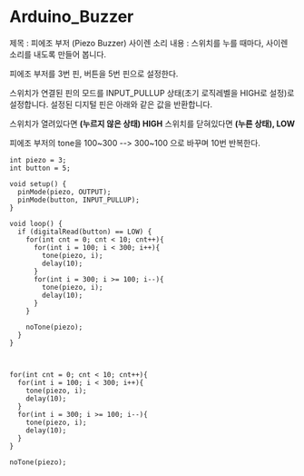 # Arduino_Buzzer

 제목    : 피에조 부저 (Piezo Buzzer)  사이렌 소리
 내용   : 스위치를 누를 때마다, 사이렌 소리를 내도록 만들어 봅니다.

피에조 부저를 3번 핀, 버튼을 5번 핀으로 설정한다.

스위치가 연결된 핀의 모드를 INPUT_PULLUP 상태(초기 로직레벨을 HIGH로 설정)로 설정합니다.  설정된 디지털 핀은 아래와 같은 값을 반환합니다.

스위치가 열려있다면 **(누르지 않은 상태) HIGH**
스위치를 닫혀있다면 **(누른 상태), LOW**

피에조 부저의 tone을 100~300 --> 300~100 으로 바꾸며 10번 반복한다.

  



```
int piezo = 3;
int button = 5;

void setup() {
  pinMode(piezo, OUTPUT);
  pinMode(button, INPUT_PULLUP);
}

void loop() {
  if (digitalRead(button) == LOW) {
    for(int cnt = 0; cnt < 10; cnt++){
      for(int i = 100; i < 300; i++){
        tone(piezo, i);
        delay(10);
      }
      for(int i = 300; i >= 100; i--){
        tone(piezo, i);
        delay(10);
      }
    }
  
    noTone(piezo);
  }
}



for(int cnt = 0; cnt < 10; cnt++){
  for(int i = 100; i < 300; i++){
    tone(piezo, i);
    delay(10);
  }
  for(int i = 300; i >= 100; i--){
    tone(piezo, i);
    delay(10);
  }
}
  
noTone(piezo);
```
